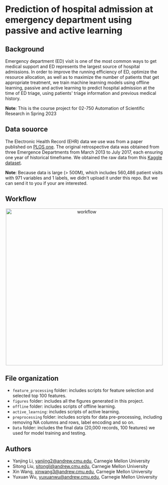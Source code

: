 # Prediction of hospital admission at emergency department using passive and active learning


## Background
Emergency department (ED) visit is one of the most common ways to get medical support and ED represents the largest source of hospital admissions. In order to improve the running efficiency of ED, optimize the resource allocation, as well as to maximize the number of patients that get appropriate treatment, we train machine learning models using offline learning, passive and active learning to predict hospital admission at the time of ED triage, using patients' triage information and previous medical history.

**Note**: This is the course project for 02-750 Automation of Scientific Research in Spring 2023


## Data souorce
The Electronic Health Record (EHR) data we use was from a paper published on [PLOS one](https://doi.org/10.1371/journal.pone.0201016). The original retrospective data was obtained from three Emergence Departments from March 2013 to July 2017, each ensuring one year of historical timeframe. We obtained the raw data from this [Kaggle dataset](https://www.kaggle.com/maalona/hospital-triage-and-patient-history-data). 

**Note**: Because data is large (> 500M), which includes 560,486 patient visits with 971 variables and 1 labels, we didn't upload it under this repo. But we can send it to you if your are interested.


## Workflow

<p align="center">
    <img src="https://github.com/yuxuanwu17/Automation_Final_Project/tree/main/figures/Workflow.png" height="500" width="500" alt = "workflow"/>
</p>


## File organization

* `feature_processing` folder: includes scripts for feature selection and selected top 100 features.
* `figures` folder: includes all the figures generated in this project.
* `offline` folder: includes scripts of offline learning.
* `active_learning`: includes scripts of active learning.
* `preprocessing` folder: includes scripts for data pre-processing, including removing NA columns and rows, label encoding and so on.
* `Data` folder: includes the final data (20,000 records, 100 features) we used for model training and testing.


## Authors
* Yanjing Li, yanjing2@andrew.cmu.edu, Carnegie Mellon University
* Sitong Liu, sitongli@andrew.cmu.edu, Carnegie Mellon University
* Xin Wang, xinwang3@andrew.cmu.edu, Carnegie Mellon University
* Yuxuan Wu, yuxuanwu@andrew.cmu.edu, Carnegie Mellon University
